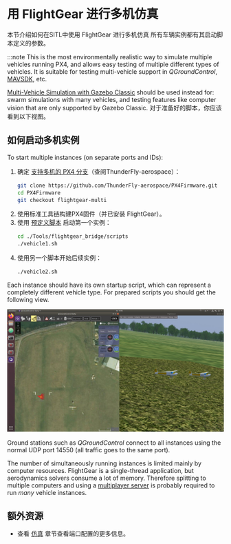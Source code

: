 # 用 FlightGear 进行多机仿真

本节介绍如何在SITL中使用 FlightGear 进行多机仿真 所有车辆实例都有其启动脚本定义的参数。

:::note
This is the most environmentally realistic way to simulate multiple vehicles running PX4, and allows easy testing of multiple different types of vehicles. It is suitable for testing multi-vehicle support in *QGroundControl*, [MAVSDK](https://mavsdk.mavlink.io/), etc.

[Multi-Vehicle Simulation with Gazebo Classic](../sim_gazebo_classic/multi_vehicle_simulation_gazebo.md) should be used instead for: swarm simulations with many vehicles, and testing features like computer vision that are only supported by Gazebo Classic. 对于准备好的脚本，你应该看到以下视图。

## 如何启动多机实例

To start multiple instances (on separate ports and IDs):

1. 确定 [支持多机的 PX4 分支](https://github.com/ThunderFly-aerospace/PX4Firmware/tree/flightgear-multi)（查阅ThunderFly-aerospace）：
   ```bash
   git clone https://github.com/ThunderFly-aerospace/PX4Firmware.git
   cd PX4Firmware
   git checkout flightgear-multi  
   ```
1. 使用标准工具链构建PX4固件（并已安装 FlightGear）。
1. 使用 [预定义脚本](https://github.com/ThunderFly-aerospace/PX4-FlightGear-Bridge/tree/master/scripts) 启动第一个实例：
   ```bash
   cd ./Tools/flightgear_bridge/scripts
   ./vehicle1.sh
   ```
1. 使用另一个脚本开始后续实例：
   ```bash
   ./vehicle2.sh
   ```

Each instance should have its own startup script, which can represent a completely different vehicle type. For prepared scripts you should get the following view.

![Multi-vehicle simulation using PX4 SITL and FlightGear](../../assets/simulation/flightgear/flightgear-multi-vehicle-sitl.jpg)

Ground stations such as *QGroundControl* connect to all instances using the normal UDP port 14550 (all traffic goes to the same port).

The number of simultaneously running instances is limited mainly by computer resources. FlightGear is a single-thread application, but aerodynamics solvers consume a lot of memory. Therefore splitting to multiple computers and using a [multiplayer server](https://wiki.flightgear.org/Howto:Multiplayer) is probably required to run *many* vehicle instances.

## 额外资源

* 查看 [仿真](../simulation/README.md) 章节查看端口配置的更多信息。
